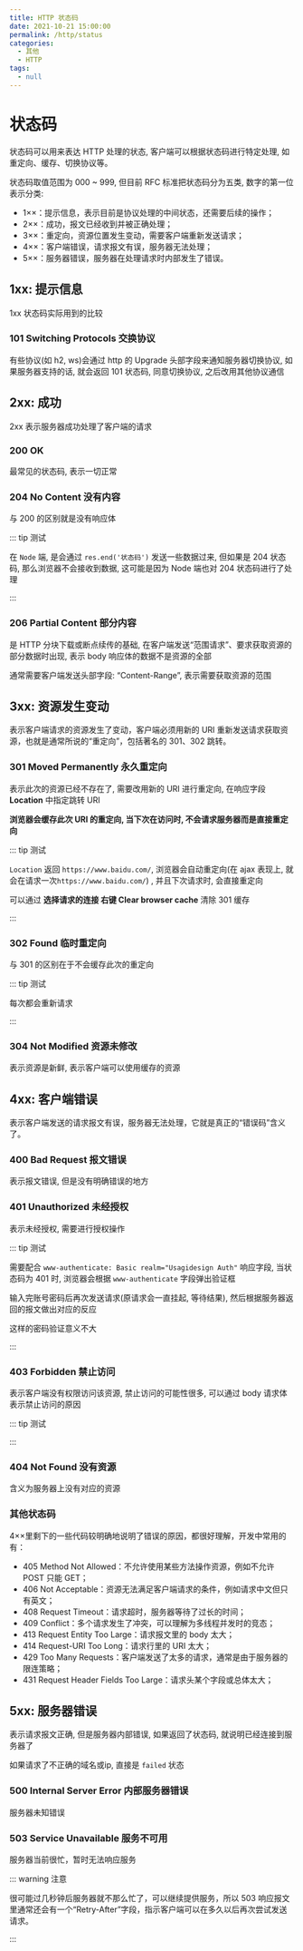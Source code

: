 ```yaml
---
title: HTTP 状态码
date: 2021-10-21 15:00:00
permalink: /http/status
categories: 
  - 其他
  - HTTP
tags: 
  - null
---
```


# 状态码

状态码可以用来表达 HTTP 处理的状态, 客户端可以根据状态码进行特定处理, 如重定向、缓存、切换协议等。

状态码取值范围为 000 ~ 999, 但目前 RFC 标准把状态码分为五类, 数字的第一位表示分类:

* 1××：提示信息，表示目前是协议处理的中间状态，还需要后续的操作；
* 2××：成功，报文已经收到并被正确处理；
* 3××：重定向，资源位置发生变动，需要客户端重新发送请求；
* 4××：客户端错误，请求报文有误，服务器无法处理；
* 5××：服务器错误，服务器在处理请求时内部发生了错误。

## 1xx: 提示信息

1xx 状态码实际用到的比较

### 101 Switching Protocols 交换协议

有些协议(如 h2, ws)会通过 http 的 Upgrade 头部字段来通知服务器切换协议, 如果服务器支持的话, 就会返回 101 状态码, 同意切换协议, 之后改用其他协议通信

## 2xx: 成功

2xx 表示服务器成功处理了客户端的请求

### 200 OK 

最常见的状态码, 表示一切正常

### 204 No Content 没有内容

与 200 的区别就是没有响应体

::: tip 测试

<http-test type="status" status="204"/>

在 `Node` 端, 是会通过 `res.end('状态码')` 发送一些数据过来, 但如果是 204 状态码, 那么浏览器不会接收到数据, 这可能是因为 Node 端也对 204 状态码进行了处理

:::

### 206 Partial Content 部分内容

是 HTTP 分块下载或断点续传的基础, 在客户端发送“范围请求”、要求获取资源的部分数据时出现, 表示 body 响应体的数据不是资源的全部

通常需要客户端发送头部字段: “Content-Range”, 表示需要获取资源的范围

## 3xx: 资源发生变动

表示客户端请求的资源发生了变动，客户端必须用新的 URI 重新发送请求获取资源，也就是通常所说的“重定向”，包括著名的 301、302 跳转。

### 301 Moved Permanently 永久重定向

表示此次的资源已经不存在了, 需要改用新的 URI 进行重定向, 在响应字段 **Location** 中指定跳转 URI

**浏览器会缓存此次 URI 的重定向, 当下次在访问时, 不会请求服务器而是直接重定向**

::: tip 测试

<http-test type="status" status="301"/>

`Location` 返回 `https://www.baidu.com/`, 浏览器会自动重定向(在 ajax 表现上, 就会在请求一次`https://www.baidu.com/`) , 并且下次请求时, 会直接重定向

可以通过 **选择请求的连接 右键 Clear browser cache** 清除 301 缓存

:::

### 302 Found 临时重定向

与 301 的区别在于不会缓存此次的重定向

::: tip 测试

<http-test type="status" status="302"/>

每次都会重新请求

:::

### 304 Not Modified 资源未修改

表示资源是新鲜, 表示客户端可以使用缓存的资源

## 4xx: 客户端错误

表示客户端发送的请求报文有误，服务器无法处理，它就是真正的“错误码”含义了。

### 400 Bad Request 报文错误

表示报文错误, 但是没有明确错误的地方

### 401 Unauthorized 未经授权

表示未经授权, 需要进行授权操作

::: tip 测试

<http-test type="status" status="401"/>

需要配合 `www-authenticate: Basic realm="Usagidesign Auth"` 响应字段, 当状态码为 401 时, 浏览器会根据 `www-authenticate` 字段弹出验证框

输入完账号密码后再次发送请求(原请求会一直挂起, 等待结果), 然后根据服务器返回的报文做出对应的反应

这样的密码验证意义不大

:::

### 403 Forbidden 禁止访问

表示客户端没有权限访问该资源, 禁止访问的可能性很多, 可以通过 body 请求体表示禁止访问的原因

::: tip 测试

<http-test type="status" status="403"/>

:::

### 404 Not Found 没有资源

含义为服务器上没有对应的资源

### 其他状态码

4××里剩下的一些代码较明确地说明了错误的原因，都很好理解，开发中常用的有：

* 405 Method Not Allowed：不允许使用某些方法操作资源，例如不允许 POST 只能 GET；
* 406 Not Acceptable：资源无法满足客户端请求的条件，例如请求中文但只有英文；
* 408 Request Timeout：请求超时，服务器等待了过长的时间；
* 409 Conflict：多个请求发生了冲突，可以理解为多线程并发时的竞态；
* 413 Request Entity Too Large：请求报文里的 body 太大；
* 414 Request-URI Too Long：请求行里的 URI 太大；
* 429 Too Many Requests：客户端发送了太多的请求，通常是由于服务器的限连策略；
* 431 Request Header Fields Too Large：请求头某个字段或总体太大；

## 5xx: 服务器错误

表示请求报文正确, 但是服务器内部错误, 如果返回了状态码, 就说明已经连接到服务器了

如果请求了不正确的域名或ip, 直接是 `failed` 状态

### 500 Internal Server Error  内部服务器错误

服务器未知错误

### 503 Service Unavailable 服务不可用

服务器当前很忙，暂时无法响应服务

::: warning 注意

很可能过几秒钟后服务器就不那么忙了，可以继续提供服务，所以 503 响应报文里通常还会有一个“Retry-After”字段，指示客户端可以在多久以后再次尝试发送请求。

:::

